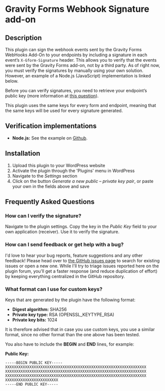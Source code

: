 # Gravity Forms Webhook Signature add-on

## Description

This plugin can sign the webhook events sent by the Gravity Forms WebHooks Add-On to your endpoints by including a signature in each event’s `X-Gform-Signature` header. This allows you to verify that the events were sent by the Gravity Forms add-on, not by a third party. As of right now, you must verify the signatures by manually using your own solution. However, an example of a Node.js (JavaScript) implementation is linked below.

Before you can verify signatures, you need to retrieve your endpoint’s public key (more information at [this question](#how-can-i-verify-the-signature)).

This plugin uses the same keys for every form and endpoint, meaning that the same keys will be used for every signature generated.

## Verification implementations

- **Node.js:** See the example on [Github](https://github.com/danielboven/gravity-forms-webhook-signature/blob/main/examples/NODE_JS.md).

## Installation

1. Upload this plugin to your WordPress website
2. Activate the plugin through the 'Plugins' menu in WordPress
3. Navigate to the *Settings* section 
4. Click on the button *Generate a new public – private key pair*, or paste your own in the fields above and save

## Frequently Asked Questions

### How can I verify the signature?

Navigate to the plugin settings. Copy the key in the *Public Key* field to your own application (receiver). Use it to verify the signature.

### How can I send feedback or get help with a bug?

I'd love to hear your bug reports, feature suggestions and any other feedback! Please head over to [the GitHub issues page](https://github.com/danielboven/gravity-forms-webhook-signature/issues) to search for existing issues or open a new one. While I'll try to triage issues reported here on the plugin forum, you'll get a faster response (and reduce duplication of effort) by keeping everything centralized in the GitHub repository.

### What format can I use for custom keys?

Keys that are generated by the plugin have the following format:
- **Digest algorithm:** SHA256
- **Private key type:** RSA (OPENSSL_KEYTYPE_RSA)
- **Private key bits:** 1024

It is therefore advised that in case you use custom keys, you use a similar format, since no other format than the one above has been tested.

You also have to include the **BEGIN** and **END** lines, for example:

**Public Key:**
```
-----BEGIN PUBLIC KEY-----
XXXXXXXXXXXXXXXXXXXXXXXXXXXXXXXXXXXXXXXXXXXXXXXXXXXXXXXXXXXXXXXX
XXXXXXXXXXXXXXXXXXXXXXXXXXXXXXXXXXXXXXXXXXXXXXXXXXXXXXXXXXXXXXXX
XXXXXXXXXXXXXXXXXXXXXXXXXXXXXXXXXXXXXXXXXXXXXXXXXXXXXXXXXXXXXXXX
XXXXXXXXXXXXXXXXXXXXXXXX
-----END PUBLIC KEY-----
```